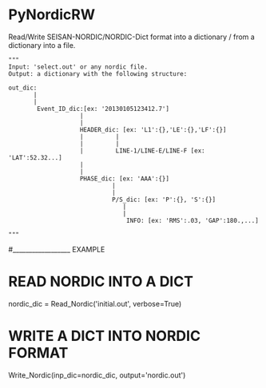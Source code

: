 # PyNordicRW
Read/Write SEISAN-NORDIC/NORDIC-Dict format into a dictionary / from a dictionary into a file.

    """
    Input: 'select.out' or any nordic file.
    Output: a dictionary with the following structure:

    out_dic:
           |
           |
            Event_ID_dic:[ex: '20130105123412.7']
                        |
                        |
                        HEADER_dic: [ex: 'L1':{},'LE':{},'LF':{}]
                        |         |
                        |         |
                        |         LINE-1/LINE-E/LINE-F [ex: 'LAT':52.32...]
                        |
                        |
                        PHASE_dic: [ex: 'AAA':{}]
                                 |
                                 | 
                                 P/S_dic: [ex: 'P':{}, 'S':{}]
                                    |
                                    |
                                     INFO: [ex: 'RMS':.03, 'GAP':180.,...]

    """
#__________________ EXAMPLE

# READ NORDIC INTO A DICT
nordic_dic = Read_Nordic('initial.out', verbose=True)

# WRITE A DICT INTO NORDIC FORMAT      
Write_Nordic(inp_dic=nordic_dic, output='nordic.out')
